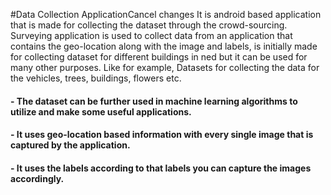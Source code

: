 #Data Collection ApplicationCancel changes
It is android based application that is made for collecting the dataset through the crowd-sourcing. Surveying application is used to collect data from an application that contains the geo-location along with the image and labels, is initially made for collecting dataset for different buildings in ned but it can be used for many other purposes. Like for example, Datasets for collecting the data for the vehicles, trees, buildings, flowers etc.
#### - The dataset can be further used in machine learning algorithms to utilize and make some useful applications.
#### - It uses geo-location based information with every single image that is captured by the application.
#### - It uses the labels according to that labels you can capture the images accordingly.

